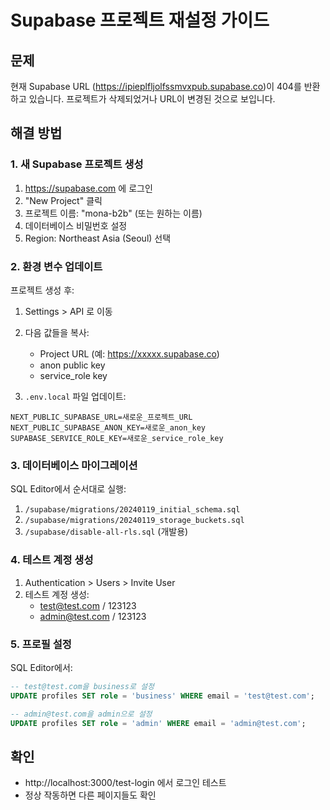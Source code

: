 # Supabase 프로젝트 재설정 가이드

## 문제
현재 Supabase URL (https://ipieplfljolfssmvxpub.supabase.co)이 404를 반환하고 있습니다.
프로젝트가 삭제되었거나 URL이 변경된 것으로 보입니다.

## 해결 방법

### 1. 새 Supabase 프로젝트 생성
1. https://supabase.com 에 로그인
2. "New Project" 클릭
3. 프로젝트 이름: "mona-b2b" (또는 원하는 이름)
4. 데이터베이스 비밀번호 설정
5. Region: Northeast Asia (Seoul) 선택

### 2. 환경 변수 업데이트
프로젝트 생성 후:
1. Settings > API 로 이동
2. 다음 값들을 복사:
   - Project URL (예: https://xxxxx.supabase.co)
   - anon public key
   - service_role key

3. `.env.local` 파일 업데이트:
```
NEXT_PUBLIC_SUPABASE_URL=새로운_프로젝트_URL
NEXT_PUBLIC_SUPABASE_ANON_KEY=새로운_anon_key
SUPABASE_SERVICE_ROLE_KEY=새로운_service_role_key
```

### 3. 데이터베이스 마이그레이션
SQL Editor에서 순서대로 실행:
1. `/supabase/migrations/20240119_initial_schema.sql`
2. `/supabase/migrations/20240119_storage_buckets.sql`
3. `/supabase/disable-all-rls.sql` (개발용)

### 4. 테스트 계정 생성
1. Authentication > Users > Invite User
2. 테스트 계정 생성:
   - test@test.com / 123123
   - admin@test.com / 123123

### 5. 프로필 설정
SQL Editor에서:
```sql
-- test@test.com을 business로 설정
UPDATE profiles SET role = 'business' WHERE email = 'test@test.com';

-- admin@test.com을 admin으로 설정  
UPDATE profiles SET role = 'admin' WHERE email = 'admin@test.com';
```

## 확인
- http://localhost:3000/test-login 에서 로그인 테스트
- 정상 작동하면 다른 페이지들도 확인